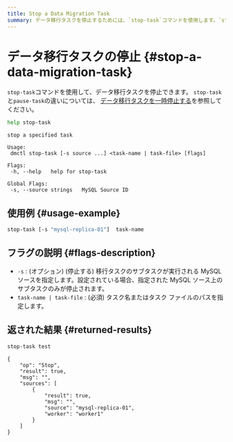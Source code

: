 ```yaml
---
title: Stop a Data Migration Task
summary: データ移行タスクを停止するためには、`stop-task`コマンドを使用します。`stop-task`と`pause-task`の違いについては、[データ移行タスクを一時停止する](/dm/dm-pause-task.md)を参照してください。使用例として、`stop-task [-s "mysql-replica-01"] task-name`を指定します。フラグ`-s`は停止する移行タスクのサブタスクが実行される MySQL ソースを指定し、`task-name | task-file`はタスク名またはタスクファイルのパスを指定します。停止した結果は、`{"op" "Stop", "result" true, "msg" "", "sources" [{"result" true, "msg" "", "source" "mysql-replica-01", "worker" "worker1"}]}`となります。
---
```


# データ移行タスクの停止 {#stop-a-data-migration-task}

`stop-task`コマンドを使用して、データ移行タスクを停止できます。 `stop-task`と`pause-task`の違いについては、 [データ移行タスクを一時停止する](/dm/dm-pause-task.md)を参照してください。

```bash
help stop-task
```

    stop a specified task

    Usage:
     dmctl stop-task [-s source ...] <task-name | task-file> [flags]

    Flags:
     -h, --help   help for stop-task

    Global Flags:
     -s, --source strings   MySQL Source ID

## 使用例 {#usage-example}

```bash
stop-task [-s "mysql-replica-01"]  task-name
```

## フラグの説明 {#flags-description}

-   `-s` : (オプション) (停止する) 移行タスクのサブタスクが実行される MySQL ソースを指定します。設定されている場合、指定された MySQL ソース上のサブタスクのみが停止されます。
-   `task-name | task-file` : (必須) タスク名またはタスク ファイルのパスを指定します。

## 返された結果 {#returned-results}

```bash
stop-task test
```

    {
        "op": "Stop",
        "result": true,
        "msg": "",
        "sources": [
            {
                "result": true,
                "msg": "",
                "source": "mysql-replica-01",
                "worker": "worker1"
            }
        ]
    }
